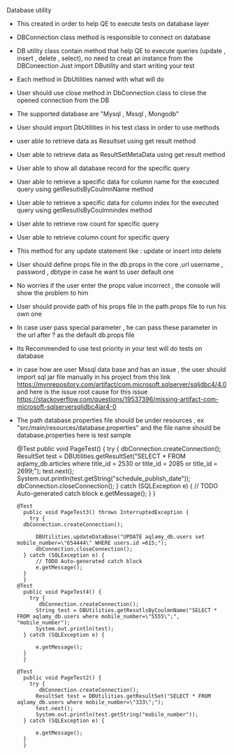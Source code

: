 Database utility 
- This created in order to help QE to execute tests on database layer 
- DBConnection class method is responsible to connect on database 
- DB utility class contain method that help QE to execute queries (update , insert , delete , select), no need to creat an instance from the DBConeection Just import DButility and start writing your test 
- Each method in DbUtilities named with what will do 
- User should use close method in DbConnection class to close the opened connection from the DB 
- The supported database are "Mysql , Mssql , Mongodb"
- User should import DbUtilities in his test class in order to use methods 
- user able to retrieve data as Resultset using get result method 
- User able to retrieve data as ResultSetMetaData using get result method 
- User able to show all database record for the specific query 
- User able to retrieve a specific data for column name for the executed query using getResutlsByCoulmnName method 
- User able to retrieve a specific data for column index for the executed query using getResutlsByCoulmnindex method 
- User able to retrieve row count for specific query
- User able to retrieve column count for specific query  
- This method for any update statement like : update or insert into delete
- User should define props file in the db.props in the core ,url username , password , dbtype in case he want to user default  one 
- No worries if the user enter the props value incorrect , the console will show the problem to him 
- User should provide path of his props file in the path.props file to run his own one 
- In case user pass special parameter , he can pass these parameter in the url after ? as the default db.props file 
- Its Recommended  to use test priority in your test will do tests on database
- in case how are user Mssql data base and has an issue , the user should import sql jar file manually in his project from this link https://mvnrepository.com/artifact/com.microsoft.sqlserver/sqljdbc4/4.0 and here is the issue root cause for this issue https://stackoverflow.com/questions/19537396/missing-artifact-com-microsoft-sqlserversqljdbc4jar4-0
- The path database.properties file should be under resources , ex "src/main/resources/database.properties" and the file name should be database.properties
here is test sample 
  
    @Test
	    public void PageTest() {
		  try {
	        dbConnection.createConnection();
			ResultSet test = DBUtilities.getResultSet("SELECT * FROM aqlamy_db.articles where title_id = 2530 or title_id = 2085 or title_id = 2699;");
			test.next();
			System.out.println(test.getString("schedule_publish_date"));
			dbConnection.closeConnection();
		} catch (SQLException e) {
			// TODO Auto-generated catch block
			e.getMessage();
		}
	    }
	  
	  @Test
	    public void PageTest3() throws InterruptedException {
		  try {
	    dbConnection.createConnection();
	  
			DBUtilities.updateDataBase("UPDATE aqlamy_db.users set mobile_number=\"654444\" WHERE users.id =615;");
			dbConnection.closeConnection();
		} catch (SQLException e) {
			// TODO Auto-generated catch block
			e.getMessage();
		}
	    }
	  @Test
	    public void PageTest4() {
		  try {
			 dbConnection.createConnection();
			String test = DBUtilities.getResutlsByCoulmnName("SELECT * FROM aqlamy_db.users where mobile_number=\"5555\";", "mobile_number");
			System.out.println(test);
		} catch (SQLException e) {
			
			e.getMessage();
		}
	    }
	  
	  @Test
	    public void PageTest2() {
		  try {
			 dbConnection.createConnection();
			ResultSet test = DBUtilities.getResultSet("SELECT * FROM aqlamy_db.users where mobile_number=\"333\";");
			test.next();
			System.out.println(test.getString("mobile_number"));
		} catch (SQLException e) {
		
			e.getMessage();
		}
	    }
	  